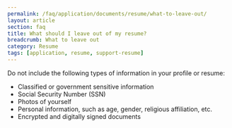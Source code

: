 ```yaml
---
permalink: /faq/application/documents/resume/what-to-leave-out/
layout: article
section: faq
title: What should I leave out of my resume?
breadcrumb: What to leave out
category: Resume
tags: [application, resume, support-resume]
---
```


Do not include the following types of information in your profile or resume:

* Classified or government sensitive information
* Social Security Number (SSN)
* Photos of yourself
* Personal information, such as age, gender, religious affiliation, etc.
* Encrypted and digitally signed documents
